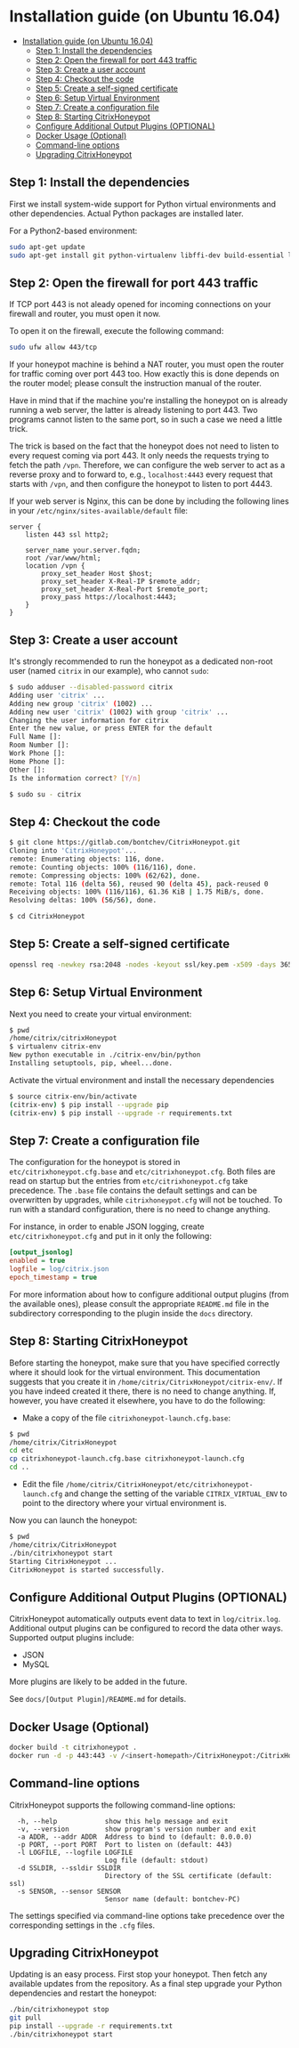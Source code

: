 # Installation guide (on Ubuntu 16.04)

- [Installation guide (on Ubuntu 16.04)](#installation-guide-on-ubuntu-1604)
  - [Step 1: Install the dependencies](#step-1-install-the-dependencies)
  - [Step 2: Open the firewall for port 443 traffic](#step-2-open-the-firewall-for-port-443-traffic)
  - [Step 3: Create a user account](#step-3-create-a-user-account)
  - [Step 4: Checkout the code](#step-4-checkout-the-code)
  - [Step 5: Create a self-signed certificate](#step-5-create-a-self-signed-certificate)
  - [Step 6: Setup Virtual Environment](#step-6-setup-virtual-environment)
  - [Step 7: Create a configuration file](#step-7-create-a-configuration-file)
  - [Step 8: Starting CitrixHoneypot](#step-8-starting-citrixhoneypot)
  - [Configure Additional Output Plugins (OPTIONAL)](#configure-additional-output-plugins-optional)
  - [Docker Usage (Optional)](#docker-usage-optional)
  - [Command-line options](#command-line-options)
  - [Upgrading CitrixHoneypot](#upgrading-citrixhoneypot)

## Step 1: Install the dependencies

First we install system-wide support for Python virtual environments and other
dependencies. Actual Python packages are installed later.

For a Python2-based environment:

```bash
sudo apt-get update
sudo apt-get install git python-virtualenv libffi-dev build-essential libpython-dev python2.7-minimal python-dev libmysqlclient-dev
```

## Step 2: Open the firewall for port 443 traffic

If TCP port 443 is not aleady opened for incoming connections on your firewall
and router, you must open it now.

To open it on the firewall, execute the following command:

```bash
sudo ufw allow 443/tcp
```

If your honeypot machine is behind a NAT router, you must open the router
for traffic coming over port 443 too. How exactly this is done depends on
the router model; please consult the instruction manual of the router.

Have in mind that if the machine you're installing the honeypot on is already
running a web server, the latter is already listening to port 443. Two programs
cannot listen to the same port, so in such a case we need a little trick.

The trick is based on the fact that the honeypot does not need to listen to
every request coming via port 443. It only needs the requests trying to fetch
the path `/vpn`. Therefore, we can configure the web server to act as a reverse
proxy and to forward to, e.g., `localhost:4443` every request that starts with
`/vpn`, and then configure the honeypot to listen to port 4443.

If your web server is Nginx, this can be done by including the following lines
in your `/etc/nginx/sites-available/default` file:

```nginx
server {
    listen 443 ssl http2;

    server_name your.server.fqdn;
    root /var/www/html;
    location /vpn {
        proxy_set_header Host $host;
        proxy_set_header X-Real-IP $remote_addr;
        proxy_set_header X-Real-Port $remote_port;
        proxy_pass https://localhost:4443;
    }
}
```

## Step 3: Create a user account

It's strongly recommended to run the honeypot as a dedicated non-root user
(named `citrix` in our example), who cannot `sudo`:

```bash
$ sudo adduser --disabled-password citrix
Adding user 'citrix' ...
Adding new group 'citrix' (1002) ...
Adding new user 'citrix' (1002) with group 'citrix' ...
Changing the user information for citrix
Enter the new value, or press ENTER for the default
Full Name []:
Room Number []:
Work Phone []:
Home Phone []:
Other []:
Is the information correct? [Y/n]

$ sudo su - citrix
```

## Step 4: Checkout the code

```bash
$ git clone https://gitlab.com/bontchev/CitrixHoneypot.git
Cloning into 'CitrixHoneypot'...
remote: Enumerating objects: 116, done.
remote: Counting objects: 100% (116/116), done.
remote: Compressing objects: 100% (62/62), done.
remote: Total 116 (delta 56), reused 90 (delta 45), pack-reused 0
Receiving objects: 100% (116/116), 61.36 KiB | 1.75 MiB/s, done.
Resolving deltas: 100% (56/56), done.

$ cd CitrixHoneypot
```

## Step 5: Create a self-signed certificate

```bash
openssl req -newkey rsa:2048 -nodes -keyout ssl/key.pem -x509 -days 365 -out ssl/cert.pem
```

## Step 6: Setup Virtual Environment

Next you need to create your virtual environment:

```bash
$ pwd
/home/citrix/citrixHoneypot
$ virtualenv citrix-env
New python executable in ./citrix-env/bin/python
Installing setuptools, pip, wheel...done.
```

Activate the virtual environment and install the necessary dependencies

```bash
$ source citrix-env/bin/activate
(citrix-env) $ pip install --upgrade pip
(citrix-env) $ pip install --upgrade -r requirements.txt
```

## Step 7: Create a configuration file

The configuration for the honeypot is stored in `etc/citrixhoneypot.cfg.base` and
`etc/citrixhoneypot.cfg`. Both files are read on startup but the entries from
`etc/citrixhoneypot.cfg` take precedence. The `.base` file contains the default
settings and can be overwritten by upgrades, while `citrixhoneypot.cfg` will not be
touched. To run with a standard configuration, there is no need to change
anything.

For instance, in order to enable JSON logging, create `etc/citrixhoneypot.cfg` and
put in it only the following:

```citrixhoneypot.cfg
[output_jsonlog]
enabled = true
logfile = log/citrix.json
epoch_timestamp = true
```

For more information about how to configure additional output plugins (from
the available ones), please consult the appropriate `README.md` file in the
subdirectory corresponding to the plugin inside the `docs` directory.

## Step 8: Starting CitrixHoneypot

Before starting the honeypot, make sure that you have specified correctly
where it should look for the virtual environment. This documentation suggests
that you create it in `/home/citrix/CitrixHoneypot/citrix-env/`. If you have indeed
created it there, there is no need to change anything. If, however, you have
created it elsewhere, you have to do the following:

- Make a copy of the file `citrixhoneypot-launch.cfg.base`:

```bash
$ pwd
/home/citrix/CitrixHoneypot
cd etc
cp citrixhoneypot-launch.cfg.base citrixhoneypot-launch.cfg
cd ..
```

- Edit the file `/home/citrix/CitrixHoneypot/etc/citrixhoneypot-launch.cfg` and change the
  setting of the variable `CITRIX_VIRTUAL_ENV` to point to the directory where your
  virtual environment is.

Now you can launch the honeypot:

```bash
$ pwd
/home/citrix/CitrixHoneypot
./bin/citrixhoneypot start
Starting CitrixHoneypot ...
CitrixHoneypot is started successfully.
```

## Configure Additional Output Plugins (OPTIONAL)

CitrixHoneypot automatically outputs event data to text in `log/citrix.log`.
Additional output plugins can be configured to record the data other ways.
Supported output plugins include:

- JSON
- MySQL

More plugins are likely to be added in the future.

See `docs/[Output Plugin]/README.md` for details.

## Docker Usage (Optional)

```bash
docker build -t citrixhoneypot .
docker run -d -p 443:443 -v /<insert-homepath>/CitrixHoneypot:/CitrixHoneypot -w /CitrixHoneypot citrixhoneypot
```

## Command-line options

CitrixHoneypot supports the following command-line options:

```options
  -h, --help            show this help message and exit
  -v, --version         show program's version number and exit
  -a ADDR, --addr ADDR  Address to bind to (default: 0.0.0.0)
  -p PORT, --port PORT  Port to listen on (default: 443)
  -l LOGFILE, --logfile LOGFILE
                        Log file (default: stdout)
  -d SSLDIR, --ssldir SSLDIR
                        Directory of the SSL certificate (default: ssl)
  -s SENSOR, --sensor SENSOR
                        Sensor name (default: bontchev-PC)
```

The settings specified via command-line options take precedence over the
corresponding settings in the `.cfg` files.

## Upgrading CitrixHoneypot

Updating is an easy process. First stop your honeypot. Then fetch any
available updates from the repository. As a final step upgrade your Python
dependencies and restart the honeypot:

```bash
./bin/citrixhoneypot stop
git pull
pip install --upgrade -r requirements.txt
./bin/citrixhoneypot start
```
